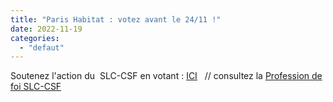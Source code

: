 ```yaml
---
title: "Paris Habitat : votez avant le 24/11 !"
date: 2022-11-19
categories: 
  - "defaut"
---
```


Soutenez l'action du  SLC-CSF en votant : [ICI](https://parishabitat-election.alphavote.com/Identification "Plateforme de vote")   // consultez la [Profession de foi SLC-CSF](http://www3.slc.asso.fr/wp-content/uploads/2022/11/PROFDEFOI_PARISHABITAT_PROJECTION.pdf)
